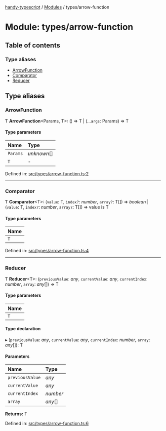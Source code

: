 [handy-typescript](../README.md) / [Modules](../modules.md) / types/arrow-function

# Module: types/arrow-function

## Table of contents

### Type aliases

- [ArrowFunction](types_arrow_function.md#arrowfunction)
- [Comparator](types_arrow_function.md#comparator)
- [Reducer](types_arrow_function.md#reducer)

## Type aliases

### ArrowFunction

Ƭ **ArrowFunction**<Params, T\>: () => T \| (...`args`: Params) => T

#### Type parameters

| Name | Type |
| :------ | :------ |
| `Params` | *unknown*[] |
| `T` | - |

Defined in: [src/types/arrow-function.ts:2](https://github.com/robbiemu/handy-typescript/blob/1ebcc03/src/types/arrow-function.ts#L2)

___

### Comparator

Ƭ **Comparator**<T\>: (`value`: T, `index?`: *number*, `array?`: T[]) => *boolean* \| (`value`: T, `index?`: *number*, `array?`: T[]) => value is T

#### Type parameters

| Name |
| :------ |
| `T` |

Defined in: [src/types/arrow-function.ts:4](https://github.com/robbiemu/handy-typescript/blob/1ebcc03/src/types/arrow-function.ts#L4)

___

### Reducer

Ƭ **Reducer**<T\>: (`previousValue`: *any*, `currentValue`: *any*, `currentIndex`: *number*, `array`: *any*[]) => T

#### Type parameters

| Name |
| :------ |
| `T` |

#### Type declaration

▸ (`previousValue`: *any*, `currentValue`: *any*, `currentIndex`: *number*, `array`: *any*[]): T

#### Parameters

| Name | Type |
| :------ | :------ |
| `previousValue` | *any* |
| `currentValue` | *any* |
| `currentIndex` | *number* |
| `array` | *any*[] |

**Returns:** T

Defined in: [src/types/arrow-function.ts:6](https://github.com/robbiemu/handy-typescript/blob/1ebcc03/src/types/arrow-function.ts#L6)
